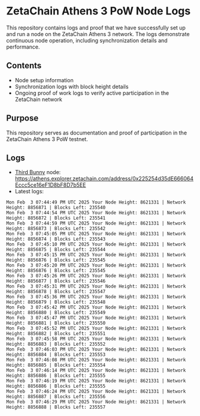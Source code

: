 # ZetaChain Athens 3 PoW Node Logs
This repository contains logs and proof that we have successfully set up and run a node on the ZetaChain Athens 3 network. The logs demonstrate continuous node operation, including synchronization details and performance.

## Contents
- Node setup information
- Synchronization logs with block height details
- Ongoing proof of work logs to verify active participation in the ZetaChain network

## Purpose
This repository serves as documentation and proof of participation in the ZetaChain Athens 3 PoW testnet.

## Logs

- [Third Bunny](https://thirdbunny.xyz/) node: https://athens.explorer.zetachain.com/address/0x225254d35dE666064Eccc5ce16eF1D8bF8D7b5EE
- Latest logs:
```
Mon Feb  3 07:44:49 PM UTC 2025 Your Node Height: 8621331 | Network Height: 8856871 | Blocks Left: 235540
Mon Feb  3 07:44:54 PM UTC 2025 Your Node Height: 8621331 | Network Height: 8856872 | Blocks Left: 235541
Mon Feb  3 07:44:59 PM UTC 2025 Your Node Height: 8621331 | Network Height: 8856873 | Blocks Left: 235542
Mon Feb  3 07:45:05 PM UTC 2025 Your Node Height: 8621331 | Network Height: 8856874 | Blocks Left: 235543
Mon Feb  3 07:45:10 PM UTC 2025 Your Node Height: 8621331 | Network Height: 8856875 | Blocks Left: 235544
Mon Feb  3 07:45:15 PM UTC 2025 Your Node Height: 8621331 | Network Height: 8856876 | Blocks Left: 235545
Mon Feb  3 07:45:20 PM UTC 2025 Your Node Height: 8621331 | Network Height: 8856876 | Blocks Left: 235545
Mon Feb  3 07:45:26 PM UTC 2025 Your Node Height: 8621331 | Network Height: 8856877 | Blocks Left: 235546
Mon Feb  3 07:45:31 PM UTC 2025 Your Node Height: 8621331 | Network Height: 8856878 | Blocks Left: 235547
Mon Feb  3 07:45:36 PM UTC 2025 Your Node Height: 8621331 | Network Height: 8856879 | Blocks Left: 235548
Mon Feb  3 07:45:42 PM UTC 2025 Your Node Height: 8621331 | Network Height: 8856880 | Blocks Left: 235549
Mon Feb  3 07:45:47 PM UTC 2025 Your Node Height: 8621331 | Network Height: 8856881 | Blocks Left: 235550
Mon Feb  3 07:45:52 PM UTC 2025 Your Node Height: 8621331 | Network Height: 8856882 | Blocks Left: 235551
Mon Feb  3 07:45:58 PM UTC 2025 Your Node Height: 8621331 | Network Height: 8856883 | Blocks Left: 235552
Mon Feb  3 07:46:03 PM UTC 2025 Your Node Height: 8621331 | Network Height: 8856884 | Blocks Left: 235553
Mon Feb  3 07:46:08 PM UTC 2025 Your Node Height: 8621331 | Network Height: 8856885 | Blocks Left: 235554
Mon Feb  3 07:46:14 PM UTC 2025 Your Node Height: 8621331 | Network Height: 8856886 | Blocks Left: 235555
Mon Feb  3 07:46:19 PM UTC 2025 Your Node Height: 8621331 | Network Height: 8856886 | Blocks Left: 235555
Mon Feb  3 07:46:24 PM UTC 2025 Your Node Height: 8621331 | Network Height: 8856887 | Blocks Left: 235556
Mon Feb  3 07:46:29 PM UTC 2025 Your Node Height: 8621331 | Network Height: 8856888 | Blocks Left: 235557
```
